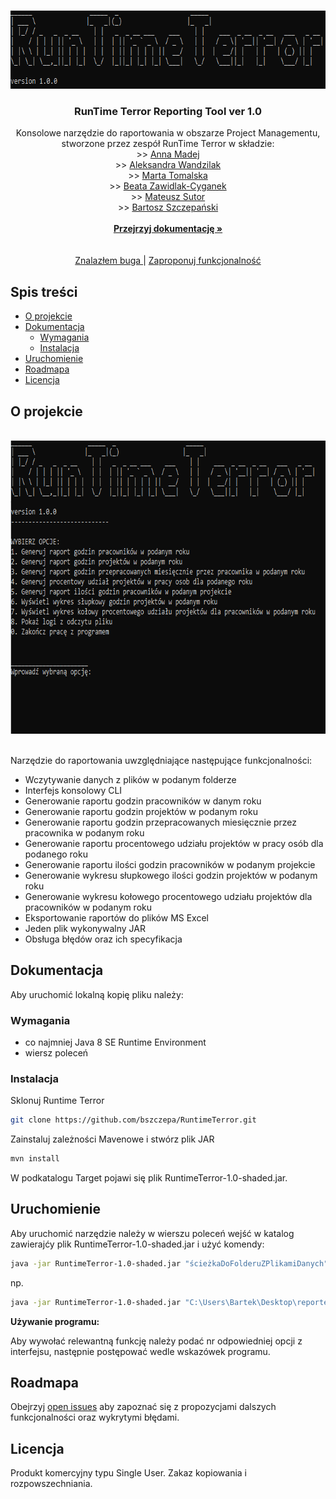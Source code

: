 

<!-- PROJECT SHIELDS -->
<!--
*** I'm using markdown "reference style" links for readability.
*** Reference links are enclosed in brackets [ ] instead of parentheses ( ).
*** See the bottom of this document for the declaration of the reference variables
*** for contributors-url, forks-url, etc. This is an optional, concise syntax you may use.
*** https://www.markdownguide.org/basic-syntax/#reference-style-links
-->


<!-- PROJECT LOGO -->
<br />
<p align="center">
  <a href="https://github.com/bszczepa/RuntimeTerror">
    <img src="images/logo.png" alt="Logo" width="700" height="125">
  </a>

  <h3 align="center">RunTime Terror Reporting Tool ver 1.0</h3>

  <p align="center">
    Konsolowe narzędzie do raportowania w obszarze Project Managementu, stworzone przez zespół RunTime Terror w składzie:
    <br /> >> <a href="https://github.com/AnnaMadej"> Anna Madej </a>
    <br /> >> <a href="https://github.com/sloppysheep"> Aleksandra Wandzilak </a>
    <br /> >> <a href="https://github.com/martatomalska"> Marta Tomalska </a>
    <br /> >> <a href="https://github.com/zawibe"> Beata Zawidlak-Cyganek </a>
    <br /> >> <a href="https://github.com/mateuszsutor"> Mateusz Sutor </a>
    <br /> >> <a href="https://github.com/bszczepa"> Bartosz Szczepański </a>
    <br/> 
    <br />
    <a href="https://github.com/bszczepa/RuntimeTerror"><strong>Przejrzyj dokumentację »</strong></a>
    <br />
    <br />
    <br/>
    <a href="https://github.com/bszczepa/RuntimeTerror/issues">Znalazłem buga </a>
    |
    <a href="https://github.com/bszczepa/RuntimeTerror/issues">Zaproponuj funkcjonalność </a>
  </p>
</p>



<!-- TABLE OF CONTENTS -->
## Spis treści

* [O projekcie](#o-projekcie)
* [Dokumentacja](#dokumentacja)
  * [Wymagania](#wymagania)
  * [Instalacja](#instalacja)
* [Uruchomienie](#uruchomienie)
* [Roadmapa](#roadmapa)
* [Licencja](#licencja)


<!-- ABOUT THE PROJECT -->
## O projekcie

   <br />
  <a href="https://github.com/bszczepa/RuntimeTerror">
    <img src="images/interface.png" alt="Interface" width="720" height="469">
  </a>
   <br />
   <br />
   
Narzędzie do raportowania uwzględniające następujące funkcjonalności:
 - Wczytywanie danych z plików w podanym folderze
 - Interfejs konsolowy CLI
 - Generowanie raportu godzin pracowników w danym roku
 - Generowanie raportu godzin projektów w podanym roku
 - Generowanie raportu godzin przepracowanych miesięcznie przez pracownika w podanym roku
 - Generowanie raportu procentowego udziału projektów w pracy osób dla podanego roku
 - Generowanie raportu ilości godzin pracowników w podanym projekcie
 - Generowanie wykresu słupkowego ilości godzin projektów w podanym roku
 - Generowanie wykresu kołowego procentowego udziału projektów dla pracowników w podanym roku
 - Eksportowanie raportów do plików MS Excel
 - Jeden plik wykonywalny JAR
 - Obsługa błędów oraz ich specyfikacja

<!-- GETTING STARTED -->
## Dokumentacja

Aby uruchomić lokalną kopię pliku należy:

### Wymagania

- co najmniej Java 8 SE Runtime Environment
- wiersz poleceń

### Instalacja

Sklonuj Runtime Terror
```sh
git clone https://github.com/bszczepa/RuntimeTerror.git
```
 Zainstaluj zależności Mavenowe i stwórz plik JAR
```sh
mvn install
```
W podkatalogu Target pojawi się plik RuntimeTerror-1.0-shaded.jar.


<!-- USAGE EXAMPLES -->
## Uruchomienie

Aby uruchomić narzędzie należy w wierszu poleceń wejść w katalog zawierajćy plik RuntimeTerror-1.0-shaded.jar 
i użyć komendy:

```sh
java -jar RuntimeTerror-1.0-shaded.jar "ścieżkaDoFolderuZPlikamiDanych"
```
np. 
```sh
java -jar RuntimeTerror-1.0-shaded.jar "C:\Users\Bartek\Desktop\reporter-dane2"
```
<strong>Używanie programu:</strong>

Aby wywołać relewantną funkcję należy podać nr odpowiedniej opcji z interfejsu, następnie postępować wedle wskazówek programu. 


<!-- ROADMAP -->
## Roadmapa

Obejrzyj [open issues](https://github.com/bszczepa/RuntimeTerror/issues)  aby zapoznać się z propozycjami dalszych funkcjonalności oraz wykrytymi błędami.


<!-- LICENSE -->
## Licencja

Produkt komercyjny typu Single User. Zakaz kopiowania i rozpowszechniania. 



<!-- MARKDOWN LINKS & IMAGES -->
<!-- https://www.markdownguide.org/basic-syntax/#reference-style-links -->
[contributors-shield]: https://img.shields.io/github/contributors/othneildrew/Best-README-Template.svg?style=flat-square
[contributors-url]: https://github.com/othneildrew/Best-README-Template/graphs/contributors
[forks-shield]: https://img.shields.io/github/forks/othneildrew/Best-README-Template.svg?style=flat-square
[forks-url]: https://github.com/othneildrew/Best-README-Template/network/members
[stars-shield]: https://img.shields.io/github/stars/othneildrew/Best-README-Template.svg?style=flat-square
[stars-url]: https://github.com/othneildrew/Best-README-Template/stargazers
[issues-shield]: https://img.shields.io/github/issues/othneildrew/Best-README-Template.svg?style=flat-square
[issues-url]: https://github.com/othneildrew/Best-README-Template/issues
[license-shield]: https://img.shields.io/github/license/othneildrew/Best-README-Template.svg?style=flat-square
[license-url]: https://github.com/othneildrew/Best-README-Template/blob/master/LICENSE.txt
[linkedin-shield]: https://img.shields.io/badge/-LinkedIn-black.svg?style=flat-square&logo=linkedin&colorB=555
[linkedin-url]: https://linkedin.com/in/othneildrew
[product-screenshot]: images/screenshot.png